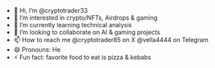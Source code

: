 - 👋 Hi, I’m @cryptotrader33
- 👀 I’m interested in crypto/NFTs, Airdrops & gaming
- 🌱 I’m currently learning technical analysis
- 💞️ I’m looking to collaborate on AI & gaming projects
- 📫 How to reach me @cryptotrader85 on X @vella4444 on Telegram
- 😄 Pronouns: He
- ⚡ Fun fact: favorite food to eat is pizza & kebabs 

<!---
cryptotrader33/cryptotrader33 is a ✨ special ✨ repository because its `README.md` (this file) appears on your GitHub profile.
You can click the Preview link to take a look at your changes.
--->
